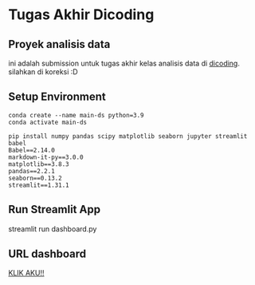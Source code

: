 # Tugas Akhir Dicoding

## Proyek analisis data
ini adalah submission untuk tugas akhir kelas analisis data di [dicoding](https://www.dicoding.com/). silahkan di koreksi :D

## Setup Environment
```
conda create --name main-ds python=3.9
conda activate main-ds

pip install numpy pandas scipy matplotlib seaborn jupyter streamlit babel
Babel==2.14.0
markdown-it-py==3.0.0
matplotlib==3.8.3
pandas==2.2.1
seaborn==0.13.2
streamlit==1.31.1
```
## Run Streamlit App
streamlit run dashboard.py

## URL dashboard
[KLIK AKU!!](https://submission--bike-sharing--dicoding.streamlit.app/)
